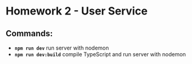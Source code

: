 # Homework 2 - User Service

## Commands:

- **`npm run dev`** run server with nodemon
- **`npm run dev:build`** compile TypeScript and run server with nodemon
